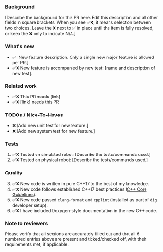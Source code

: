 ### Background

[Describe the background for this PR here.
Edit this description and all other fields in square brackets. When you see ✅❌, it means selection between two choices. Leave the ❌ next to ✅ in place until the item is fully resolved, or keep the ❌ only to indicate N/A.]

### What's new
- ✅ [New feature description. Only a single new major feature is allowed per PR.]
- ✅❌ New feature is accompanied by new test: [name and description of new test].

### Related work
- ✅❌ This PR needs [link]
- ✅❌ [link] needs this PR

### TODOs / Nice-To-Haves
- ❌ [Add new unit test for new feature.]
- ❌ [Add new system test for new feature.]

### Tests
1. ✅❌ Tested on simulated robot: [Describe the tests/commands used.]
2. ✅❌ Tested on physical robot: [Describe the tests/commands used.]

### Quality
3. ✅❌ New code is written in pure C++17 to the best of my knowledge.
4. ✅❌ New code follows established C++17 best practices ([C++ Core Guidelines](https://isocpp.github.io/CppCoreGuidelines/CppCoreGuidelines)).
5. ✅❌ New code passed `clang-format` and `cpplint` (installed as part of `dig` developer setup).
6. ✅❌ I have included Doxygen-style documentation in the new C++ code.

### Note to reviewers
Please verify that all sections are accurately filled out and that all 6 numbered entries above are present and ticked/checked off, with their requirements met, if applicable.
